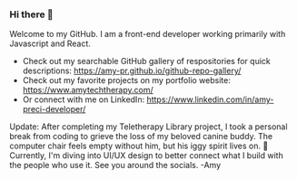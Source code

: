 ### Hi there 👋

<!--
**Amy-Pr/Amy-Pr** is a ✨ _special_ ✨ repository because its `README.md` (this file) appears on your GitHub profile.

Here are some ideas to get you started:

- 🔭 I’m currently working on ...
- 🌱 I’m currently learning ...
- 👯 I’m looking to collaborate on ...
- 🤔 I’m looking for help with ...
- 💬 Ask me about ...
- 📫 How to reach me: ...
- 😄 Pronouns: ...
- ⚡ Fun fact: ...
-->

Welcome to my GitHub. I am a front-end developer working primarily with Javascript and React. 
- Check out my searchable GitHub gallery of respositories for quick descriptions: https://amy-pr.github.io/github-repo-gallery/
- Check out my favorite projects on my portfolio website: https://www.amytechtherapy.com/ 
- Or connect with me on LinkedIn: https://www.linkedin.com/in/amy-preci-developer/

Update: After completing my Teletherapy Library project, I took a personal break from coding to grieve the loss of my beloved canine buddy.
The computer chair feels empty without him, but his iggy spirit lives on. 🐾 Currently, I'm diving into UI/UX design to better connect what 
I build with the people who use it. See you around the socials. 
-Amy
